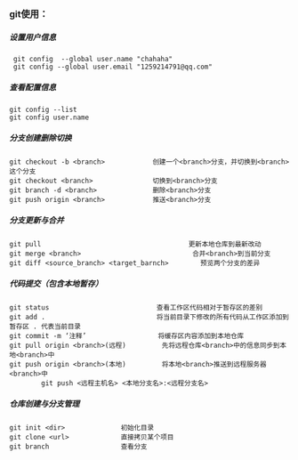 ### git使用：

##### 设置用户信息

```git
 git config  --global user.name "chahaha"
 git config --global user.email "1259214791@qq.com"
```

##### 查看配置信息

```
git config --list
git config user.name
```

##### 分支创建删除切换

```
git checkout -b <branch>			创建一个<branch>分支，并切换到<branch>这个分支
git checkout <branch>				切换到<branch>分支
git branch -d <branch>				删除<branch>分支
git push origin <branch>			推送<branch>分支
```

##### 分支更新与合并

```
git pull									 更新本地仓库到最新改动
git merge <branch>							  合并<branch>到当前分支
git diff <source_branch> <target_barnch>		预览两个分支的差异
```

##### 代码提交（包含本地暂存）

```
git status   						 查看工作区代码相对于暂存区的差别
git add . 							 将当前目录下修改的所有代码从工作区添加到暂存区 . 代表当前目录
git commit -m ‘注释’     				将缓存区内容添加到本地仓库
git pull origin <branch>(远程) 		 先将远程仓库<branch>中的信息同步到本地<branch>中
git push origin <branch>(本地) 		 将本地<branch>推送到远程服务器<branch>中
		git push <远程主机名> <本地分支名>:<远程分支名> 
```

##### 仓库创建与分支管理

```
git init <dir>      		初始化目录
git clone <url>			    直接拷贝某个项目
git branch				    查看分支 
```
